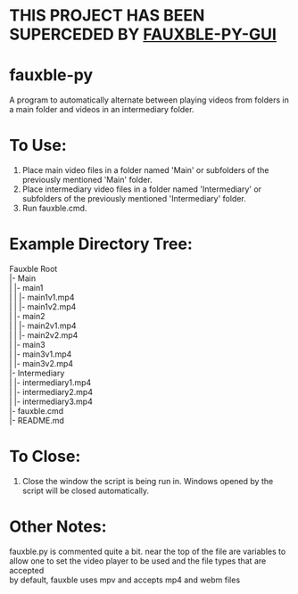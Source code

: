 # THIS PROJECT HAS BEEN SUPERCEDED BY [FAUXBLE-PY-GUI](https://github.com/tekmyndaspy/fauxble-py-gui)

# fauxble-py
A program to automatically alternate between playing videos from folders in a main folder and videos in an intermediary folder.

# To Use:
1. Place main video files in a folder named 'Main' or subfolders of the previously mentioned 'Main' folder.
2. Place intermediary video files in a folder named 'Intermediary' or subfolders of the previously mentioned 'Intermediary' folder.
4. Run fauxble.cmd.

# Example Directory Tree:

Fauxble Root  
|- Main  
|  |- main1  
|  |  |- main1v1.mp4  
|  |  |- main1v2.mp4  
|  |- main2  
|  |  |- main2v1.mp4  
|  |  |- main2v2.mp4  
|  |- main3  
|     |- main3v1.mp4  
|     |- main3v2.mp4  
|- Intermediary  
|  |- intermediary1.mp4  
|  |- intermediary2.mp4  
|  |- intermediary3.mp4  
|- fauxble.cmd  
|- README.md

# To Close:
1. Close the window the script is being run in. Windows opened by the script will be closed automatically.

# Other Notes:
fauxble.py is commented quite a bit. near the top of the file are variables to allow one to set the video player to be used and the file types that are accepted  
by default, fauxble uses mpv and accepts mp4 and webm files
